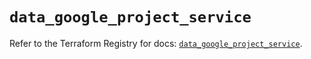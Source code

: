 # `data_google_project_service`

Refer to the Terraform Registry for docs: [`data_google_project_service`](https://registry.terraform.io/providers/hashicorp/google/5.29.0/docs/data-sources/project_service).
